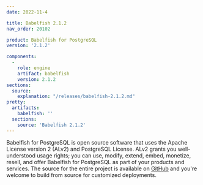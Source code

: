 ```yaml
---
date: 2022-11-4

title: Babelfish 2.1.2
nav_order: 20102

product: Babelfish for PostgreSQL
version: '2.1.2'

components:
  -
    role: engine
    artifact: babelfish
    version: 2.1.2
sections:
  source:
    explanation: "/releases/babelfish-2.1.2.md"
pretty:
  artifacts:
    babelfish: ''
  sections:
    source: 'Babelfish 2.1.2'
---
```


Babelfish for PostgreSQL is open source software that uses the Apache License version 2 (ALv2) and PostgreSQL License. ALv2 grants you well-understood usage rights; you can use, modify, extend, embed, monetize, resell, and offer Babelfish for PostgreSQL as part of your products and services. The source for the entire project is available on [GitHub](https://github.com/babelfish-for-postgresql) and you're welcome to build from source for customized deployments. 
